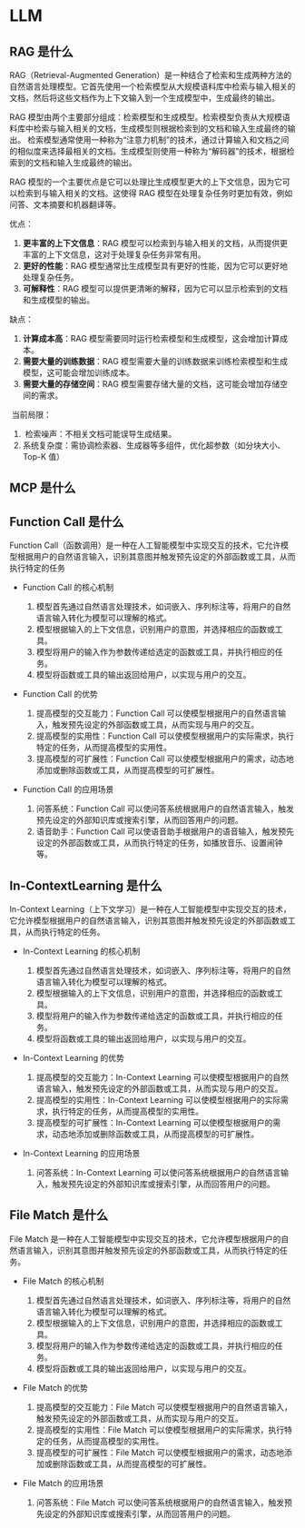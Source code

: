 # LLM

## RAG 是什么

RAG（Retrieval-Augmented Generation）是一种结合了检索和生成两种方法的自然语言处理模型。它首先使用一个检索模型从大规模语料库中检索与输入相关的文档，然后将这些文档作为上下文输入到一个生成模型中，生成最终的输出。

RAG 模型由两个主要部分组成：检索模型和生成模型。检索模型负责从大规模语料库中检索与输入相关的文档，生成模型则根据检索到的文档和输入生成最终的输出。
检索模型通常使用一种称为“注意力机制”的技术，通过计算输入和文档之间的相似度来选择最相关的文档。生成模型则使用一种称为“解码器”的技术，根据检索到的文档和输入生成最终的输出。

RAG 模型的一个主要优点是它可以处理比生成模型更大的上下文信息，因为它可以检索到与输入相关的文档。这使得 RAG 模型在处理复杂任务时更加有效，例如问答、文本摘要和机器翻译等。

优点：

1. **更丰富的上下文信息**：RAG 模型可以检索到与输入相关的文档，从而提供更丰富的上下文信息，这对于处理复杂任务非常有用。
2. **更好的性能**：RAG 模型通常比生成模型具有更好的性能，因为它可以更好地处理复杂任务。
3. **可解释性**：RAG 模型可以提供更清晰的解释，因为它可以显示检索到的文档和生成模型的输出。

缺点：

1. **计算成本高**：RAG 模型需要同时运行检索模型和生成模型，这会增加计算成本。
2. **需要大量的训练数据**：RAG 模型需要大量的训练数据来训练检索模型和生成模型，这可能会增加训练成本。
3. **需要大量的存储空间**：RAG 模型需要存储大量的文档，这可能会增加存储空间的需求。

​ 当前局限：

1. ​ 检索噪声：不相关文档可能误导生成结果。
2. ​ 系统复杂度：需协调检索器、生成器等多组件，优化超参数（如分块大小、Top-K 值）

## MCP 是什么

## Function Call 是什么

Function Call（函数调用）​ 是一种在人工智能模型中实现交互的技术，它允许模型根据用户的自然语言输入，识别其意图并触发预先设定的外部函数或工具，从而执行特定的任务

- Function Call 的核心机制

  1. 模型首先通过自然语言处理技术，如词嵌入、序列标注等，将用户的自然语言输入转化为模型可以理解的格式。
  2. 模型根据输入的上下文信息，识别用户的意图，并选择相应的函数或工具。
  3. 模型将用户的输入作为参数传递给选定的函数或工具，并执行相应的任务。
  4. 模型将函数或工具的输出返回给用户，以实现与用户的交互。

- Function Call 的优势

  1. 提高模型的交互能力：Function Call 可以使模型根据用户的自然语言输入，触发预先设定的外部函数或工具，从而实现与用户的交互。
  2. 提高模型的实用性：Function Call 可以使模型根据用户的实际需求，执行特定的任务，从而提高模型的实用性。
  3. 提高模型的可扩展性：Function Call 可以使模型根据用户的需求，动态地添加或删除函数或工具，从而提高模型的可扩展性。

- Function Call 的应用场景

  1. 问答系统：Function Call 可以使问答系统根据用户的自然语言输入，触发预先设定的外部知识库或搜索引擎，从而回答用户的问题。
  2. 语音助手：Function Call 可以使语音助手根据用户的语音输入，触发预先设定的外部函数或工具，从而执行特定的任务，如播放音乐、设置闹钟等。

## In-ContextLearning 是什么

In-Context Learning（上下文学习）是一种在人工智能模型中实现交互的技术，它允许模型根据用户的自然语言输入，识别其意图并触发预先设定的外部函数或工具，从而执行特定的任务。

- In-Context Learning 的核心机制

  1. 模型首先通过自然语言处理技术，如词嵌入、序列标注等，将用户的自然语言输入转化为模型可以理解的格式。
  2. 模型根据输入的上下文信息，识别用户的意图，并选择相应的函数或工具。
  3. 模型将用户的输入作为参数传递给选定的函数或工具，并执行相应的任务。
  4. 模型将函数或工具的输出返回给用户，以实现与用户的交互。

- In-Context Learning 的优势

  1. 提高模型的交互能力：In-Context Learning 可以使模型根据用户的自然语言输入，触发预先设定的外部函数或工具，从而实现与用户的交互。
  2. 提高模型的实用性：In-Context Learning 可以使模型根据用户的实际需求，执行特定的任务，从而提高模型的实用性。
  3. 提高模型的可扩展性：In-Context Learning 可以使模型根据用户的需求，动态地添加或删除函数或工具，从而提高模型的可扩展性。

- In-Context Learning 的应用场景

  1. 问答系统：In-Context Learning 可以使问答系统根据用户的自然语言输入，触发预先设定的外部知识库或搜索引擎，从而回答用户的问题。

## File Match 是什么

File Match 是一种在人工智能模型中实现交互的技术，它允许模型根据用户的自然语言输入，识别其意图并触发预先设定的外部函数或工具，从而执行特定的任务。

- File Match 的核心机制

  1. 模型首先通过自然语言处理技术，如词嵌入、序列标注等，将用户的自然语言输入转化为模型可以理解的格式。
  2. 模型根据输入的上下文信息，识别用户的意图，并选择相应的函数或工具。
  3. 模型将用户的输入作为参数传递给选定的函数或工具，并执行相应的任务。
  4. 模型将函数或工具的输出返回给用户，以实现与用户的交互。

- File Match 的优势

  1. 提高模型的交互能力：File Match 可以使模型根据用户的自然语言输入，触发预先设定的外部函数或工具，从而实现与用户的交互。
  2. 提高模型的实用性：File Match 可以使模型根据用户的实际需求，执行特定的任务，从而提高模型的实用性。
  3. 提高模型的可扩展性：File Match 可以使模型根据用户的需求，动态地添加或删除函数或工具，从而提高模型的可扩展性。

- File Match 的应用场景

  1. 问答系统：File Match 可以使问答系统根据用户的自然语言输入，触发预先设定的外部知识库或搜索引擎，从而回答用户的问题。
